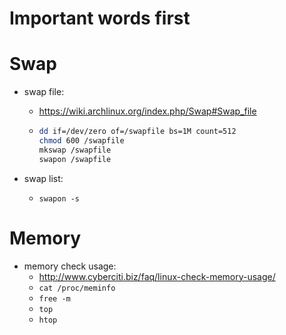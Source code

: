 # Important words first

# Swap
- swap file:
  - https://wiki.archlinux.org/index.php/Swap#Swap_file
  - ```bash
    dd if=/dev/zero of=/swapfile bs=1M count=512
    chmod 600 /swapfile
    mkswap /swapfile
    swapon /swapfile
    ```

- swap list:
  - `swapon -s`

# Memory
- memory check usage:
  - http://www.cyberciti.biz/faq/linux-check-memory-usage/
  - `cat /proc/meminfo`
  - `free -m`
  - `top`
  - `htop`
